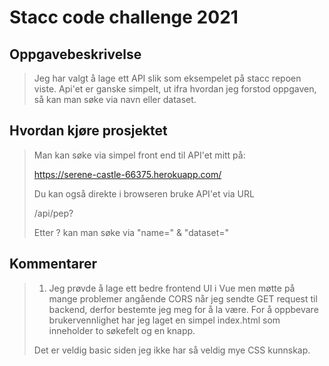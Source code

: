 # Stacc code challenge 2021

## Oppgavebeskrivelse
> Jeg har valgt å lage ett API slik som eksempelet på stacc repoen viste.
> Api'et er ganske simpelt, ut ifra hvordan jeg forstod oppgaven, så kan man søke via navn eller dataset.
>

## Hvordan kjøre prosjektet
> Man kan søke via simpel front end til API'et mitt på:
> 
> https://serene-castle-66375.herokuapp.com/
> 
> Du kan også direkte i browseren bruke API'et via URL
> 
> /api/pep?
> 
> Etter ? kan man søke via "name=" & "dataset="

## Kommentarer
> 1. Jeg prøvde å lage ett bedre frontend UI i Vue men møtte på mange problemer angående CORS når jeg sendte GET 
> request til backend, derfor bestemte jeg meg for å
>la være. For å oppbevare brukervennlighet har jeg laget en simpel index.html som inneholder to søkefelt og en knapp.
> 
> Det er veldig basic siden jeg ikke har så veldig mye CSS kunnskap.
> 
> 